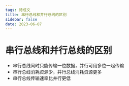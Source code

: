 ```yaml
---
tags: 待成文
title: 串行总线和并行总线的区别
sidebar: false
date: 2023-06-07
---
```

# 串行总线和并行总线的区别

- 串行总线同时只能传输一位数据，并行可用多位一起传输
- 串行总线消耗资源少，并行总线消耗资源更多
- 串行总线传输速率比并行更低